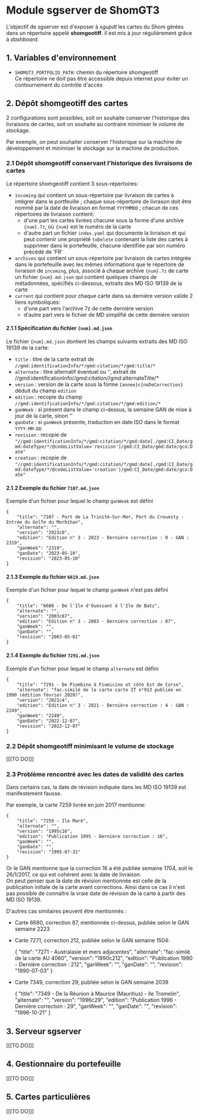 # Module sgserver de ShomGT3
L'objectif de sgserver est d'exposer à *sgupdt* les cartes du Shom gérées dans un répertoire appelé **shomgeotiff**.
Il est mis à jour régulièrement grâce à *dashboard*.

## 1. Variables d'environnement
- `SHOMGT3_PORTFOLIO_PATH`: chemin du répertoire shomgeotiff  
  Ce répertoire ne doit pas être accessible depuis internet pour éviter un contournement du contrôle d'accès

## 2. Dépôt shomgeotiff des cartes
2 configurations sont possibles, soit on souhaite conserver l'historique des livraisons de cartes,
soit on souhaite au contraire minimiser le volume de stockage.

Par exemple, on peut souhaiter conserver l'historique sur la machine de développement
et minimiser le stockage sur la machine de production.

### 2.1 Dépôt shomgeotiff conservant l'historique des livraisons de cartes
Le répertoire shomgeotiff contient 3 sous-répertoires:

- `ìncoming` qui contient un sous-répertoire par livraison de cartes à intégrer dans le portfeuille ;
  chaque sous-répertoire de livrason doit être nommé par la date de livraison en format `YYYYMMDD` ;
  chacun de ces répertoires de livraison contient:
  - d'une part les cartes livrées chacune sous la forme d'une archive `{num}.7z`, où `{num}` est le numéro de la carte
  - d'autre part un fichier `index.yaml` qui documente la livraison et qui peut contenir une propriété `toDelete` contenant
    la liste des cartes à supprimer dans le portefeuille, chacune identifiée par son numéro précédé de 'FR'
- `archives` qui contient un sous-répertoire par livraison de cartes intégrée dans le portefeuille
  avec les mêmes informations que le répertoire de livraison de `incoming`,
  plus, associé à chaque archive `{num}.7z` de carte un fichier `{num}.md.json`
  qui contient quelques champs de métadonnées, spécifiés ci-dessous, extraits des MD ISO 19139 de la carte
- `current` qui contient pour chaque carte dans sa dernière version valide 2 liens symboliques:
  - d'une part vers l'archive 7z de cette dernière version
  - d'autre part vers le fichier de MD simplifié de cette dernière version
  
#### 2.1.1 Spécification du fichier `{num}.md.json`
Le fichier `{num}.md.json` dontient les champs suivants extraits des MD ISO 19139 de la carte:

- `title` : titre de la carte extrait de `//gmd:identificationInfo/*/gmd:citation/*/gmd:title/*`
- `alternate` : titre alternatif éventuel ou '', extrait de //gmd:identificationInfo/*/gmd:citation/*/gmd:alternateTitle/*
- `version` : version de la carte sous la forme `{annee}c{noDeCorrection}` déduit du champ `edition`
- `edition` : recopie du champ `//gmd:identificationInfo/*/gmd:citation/*/gmd:edition/*`
- `ganWeek` : si présent dans le champ ci-dessus, la semaine GAN de mise à jour de la carte, sinon ''
- `ganDate` : si `ganWeek` présente, traduction en date ISO dans le format `YYYY-MM-DD`
- `revision` : recopie de `"//gmd:identificationInfo/*/gmd:citation/*/gmd:date[./gmd:CI_Date/gmd:dateType/*/@codeListValue='revision']/gmd:CI_Date/gmd:date/gco:Date"`
- `creation` : recopie de `"//gmd:identificationInfo/*/gmd:citation/*/gmd:date[./gmd:CI_Date/gmd:dateType/*/@codeListValue='creation']/gmd:CI_Date/gmd:date/gco:Date"`
      
#### 2.1.2 Exemple du fichier `7107.md.json`
Exemple d'un fichier pour lequel le champ `ganWeek` est défini

    {
        "title": "7107 - Port de La Trinité-Sur-Mer, Port du Crouesty - Entrée du Golfe du Morbihan",
        "alternate": "",
        "version": "2023c0",
        "edition": "Edition n° 3 - 2023 - Dernière correction : 0 - GAN : 2319",
        "ganWeek": "2319",
        "ganDate": "2023-05-10",
        "revision": "2023-05-10"
    }
#### 2.1.3 Exemple du fichier `6619.md.json`
Exemple d'un fichier pour lequel le champ `ganWeek` n'est pas défini

    {
        "title": "6680 - De l'Ile d'Ouessant à l'Ile de Batz",
        "alternate": "",
        "version": "2003c87",
        "edition": "Edition n° 3 - 2003 - Dernière correction : 87",
        "ganWeek": "",
        "ganDate": "",
        "revision": "2003-05-01"
    }
#### 2.1.4 Exemple du fichier `7291.md.json`
Exemple d'un fichier pour lequel le champ `alternate` est défini

    {
        "title": "7291 - De Piombino à Fiumicino et côte Est de Corse",
        "alternate": "fac-similé de la carte carte IT n°913 publiée en 1990 (édition février 2020)",
        "version": "2021c4",
        "edition": "Edition n° 3 - 2021 - Dernière correction : 4 - GAN : 2249",
        "ganWeek": "2249",
        "ganDate": "2022-12-07",
        "revision": "2022-12-07"
    }

### 2.2 Dépôt shomgeotiff minimisant le volume de stockage
[[[TO DO]]]

### 2.3 Problème rencontré avec les dates de validité des cartes
Dans certains cas, la date de révision indiquée dans les MD ISO 19139 est manifestement fausse.

Par exemple, la carte 7259 livrée en juin 2017 mentionne:

    {
        "title": "7259 - Ile Maré",
        "alternate": "",
        "version": "1995c16",
        "edition": "Publication 1995 - Dernière correction : 16",
        "ganWeek": "",
        "ganDate": "",
        "revision": "1995-07-31"
    }

Or le GAN mentionne que la correction 16 a été publiée semaine 1704, soit le 26/1/2017,
ce qui est cohérent avec la date de livraison.  
On peut penser que la date de révision mentionnée est celle de la publication initiale de la carte avant corrections.
Ainsi dans ce cas il n'est pas possible de connaître la vraie date de révision de la carte à partir des MD ISO 19139.

D'autres cas similaires peuvent être mentionnés :

- Carte 6680, correction 87, mentionnée ci-dessus, publiée selon le GAN semaine 2223

- Carte 7271, correction 212, publiée selon le GAN semaine 1504:

    {
        "title": "7271 - Australasie et mers adjacentes",
        "alternate": "fac-similé de la carte AU 4060",
        "version": "1990c212",
        "edition": "Publication 1990 - Dernière correction : 212",
        "ganWeek": "",
        "ganDate": "",
        "revision": "1990-07-03"
    }

- Carte 7349, correction 29, publiée selon le GAN semaine 2039

    {
        "title": "7349 - De la Réunion à Maurice (Mauritius) - Ile Tromelin",
        "alternate": "",
        "version": "1996c29",
        "edition": "Publication 1996 - Dernière correction : 29",
        "ganWeek": "",
        "ganDate": "",
        "revision": "1996-10-21"
    }

## 3. Serveur sgserver
[[[TO DO]]]

## 4. Gestionnaire du portefeuille
[[[TO DO]]]

## 5. Cartes particulières
[[[TO DO]]]

